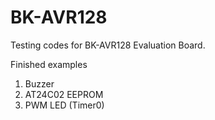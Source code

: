 # BK-AVR128

Testing codes for BK-AVR128 Evaluation Board.

Finished examples
1) Buzzer
2) AT24C02 EEPROM
3) PWM LED (Timer0)
